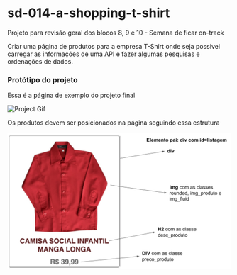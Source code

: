 # sd-014-a-shopping-t-shirt
Projeto para revisão geral dos blocos 8, 9 e 10 - Semana de ficar on-track

Criar uma página de produtos para a empresa T-Shirt onde seja possivel carregar as informações de uma API e fazer algumas pesquisas e ordenações de dados.

### Protótipo do projeto

Essa é a página de exemplo do projeto final

![Project Gif](./img/paginaProdutos.png)

Os produtos devem ser posicionados na página seguindo essa estrutura

![Project Gif](./img/estruturaProdutoNaPagina.png)
